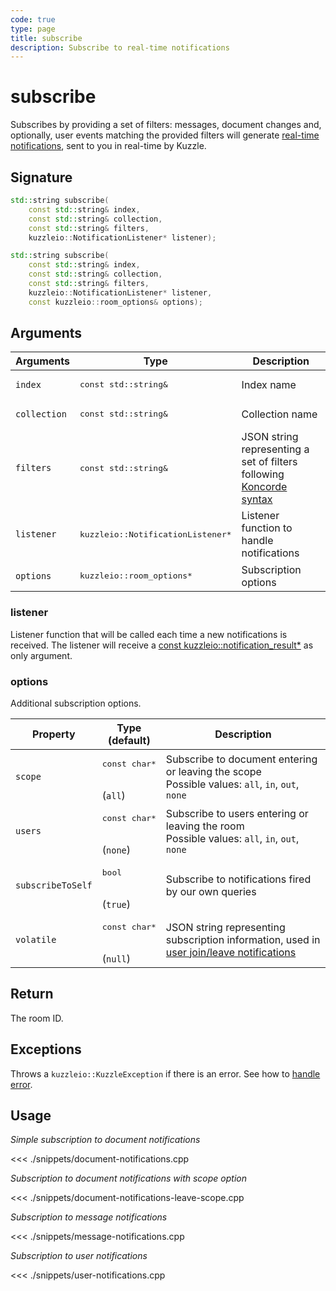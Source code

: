 ```yaml
---
code: true
type: page
title: subscribe
description: Subscribe to real-time notifications
---
```


# subscribe

Subscribes by providing a set of filters: messages, document changes and, optionally, user events matching the provided filters will generate [real-time notifications](/core/1/api/essentials/notifications/), sent to you in real-time by Kuzzle.

## Signature

```cpp
std::string subscribe(
    const std::string& index,
    const std::string& collection,
    const std::string& filters,
    kuzzleio::NotificationListener* listener);

std::string subscribe(
    const std::string& index,
    const std::string& collection,
    const std::string& filters,
    kuzzleio::NotificationListener* listener,
    const kuzzleio::room_options& options);
```

## Arguments

| Arguments    | Type                                        | Description                                                                                               |
| ------------ | ------------------------------------------- | --------------------------------------------------------------------------------------------------------- |
| `index`      | <pre>const std::string&</pre>               | Index name                                                                                                |
| `collection` | <pre>const std::string&</pre>               | Collection name                                                                                           |
| `filters`    | <pre>const std::string&</pre>               | JSON string representing a set of filters following [Koncorde syntax](/core/1/guides/cookbooks/realtime-api//terms/) |
| `listener`   | <pre>kuzzleio::NotificationListener\*</pre> | Listener function to handle notifications                                                                 |
| `options`    | <pre>kuzzleio::room_options\*</pre>         | Subscription options                                                                                      |

### listener

Listener function that will be called each time a new notifications is received.
The listener will receive a [const kuzzleio::notification_result\*](/sdk/cpp/1/essentials/realtime-notifications) as only argument.

### options

Additional subscription options.

| Property          | Type<br/>(default)                   | Description                                                                                                                       |
| ----------------- | ------------------------------------ | --------------------------------------------------------------------------------------------------------------------------------- |
| `scope`           | <pre>const char\*</pre><br/>(`all`)  | Subscribe to document entering or leaving the scope<br/>Possible values: `all`, `in`, `out`, `none`                               |
| `users`           | <pre>const char\*</pre><br/>(`none`) | Subscribe to users entering or leaving the room<br/>Possible values: `all`, `in`, `out`, `none`                                   |
| `subscribeToSelf` | <pre>bool</pre><br/>(`true`)         | Subscribe to notifications fired by our own queries                                                                               |
| `volatile`        | <pre>const char\*</pre><br/>(`null`) | JSON string representing subscription information, used in [user join/leave notifications](/core/1/api/essentials/volatile-data/) |

## Return

The room ID.

## Exceptions

Throws a `kuzzleio::KuzzleException` if there is an error. See how to [handle error](/sdk/cpp/1/essentials/error-handling).

## Usage

_Simple subscription to document notifications_

<<< ./snippets/document-notifications.cpp

_Subscription to document notifications with scope option_

<<< ./snippets/document-notifications-leave-scope.cpp

_Subscription to message notifications_

<<< ./snippets/message-notifications.cpp

_Subscription to user notifications_

<<< ./snippets/user-notifications.cpp
